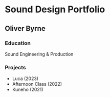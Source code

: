 # Sound Design Portfolio
## Oliver Byrne

### Education
Sound Engineering & Production

### Projects
- Luca (2023)
- Afternoon Class (2022)
- Kuneho (2021)

